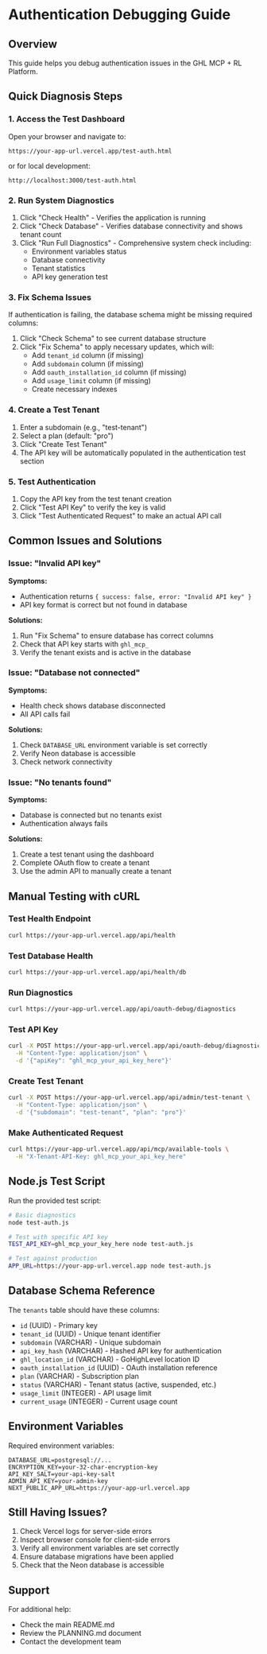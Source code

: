# Authentication Debugging Guide

## Overview
This guide helps you debug authentication issues in the GHL MCP + RL Platform.

## Quick Diagnosis Steps

### 1. Access the Test Dashboard
Open your browser and navigate to:
```
https://your-app-url.vercel.app/test-auth.html
```
or for local development:
```
http://localhost:3000/test-auth.html
```

### 2. Run System Diagnostics
1. Click "Check Health" - Verifies the application is running
2. Click "Check Database" - Verifies database connectivity and shows tenant count
3. Click "Run Full Diagnostics" - Comprehensive system check including:
   - Environment variables status
   - Database connectivity
   - Tenant statistics
   - API key generation test

### 3. Fix Schema Issues
If authentication is failing, the database schema might be missing required columns:

1. Click "Check Schema" to see current database structure
2. Click "Fix Schema" to apply necessary updates, which will:
   - Add `tenant_id` column (if missing)
   - Add `subdomain` column (if missing)
   - Add `oauth_installation_id` column (if missing)
   - Add `usage_limit` column (if missing)
   - Create necessary indexes

### 4. Create a Test Tenant
1. Enter a subdomain (e.g., "test-tenant")
2. Select a plan (default: "pro")
3. Click "Create Test Tenant"
4. The API key will be automatically populated in the authentication test section

### 5. Test Authentication
1. Copy the API key from the test tenant creation
2. Click "Test API Key" to verify the key is valid
3. Click "Test Authenticated Request" to make an actual API call

## Common Issues and Solutions

### Issue: "Invalid API key"
**Symptoms:**
- Authentication returns `{ success: false, error: "Invalid API key" }`
- API key format is correct but not found in database

**Solutions:**
1. Run "Fix Schema" to ensure database has correct columns
2. Check that API key starts with `ghl_mcp_`
3. Verify the tenant exists and is active in the database

### Issue: "Database not connected"
**Symptoms:**
- Health check shows database disconnected
- All API calls fail

**Solutions:**
1. Check `DATABASE_URL` environment variable is set correctly
2. Verify Neon database is accessible
3. Check network connectivity

### Issue: "No tenants found"
**Symptoms:**
- Database is connected but no tenants exist
- Authentication always fails

**Solutions:**
1. Create a test tenant using the dashboard
2. Complete OAuth flow to create a tenant
3. Use the admin API to manually create a tenant

## Manual Testing with cURL

### Test Health Endpoint
```bash
curl https://your-app-url.vercel.app/api/health
```

### Test Database Health
```bash
curl https://your-app-url.vercel.app/api/health/db
```

### Run Diagnostics
```bash
curl https://your-app-url.vercel.app/api/oauth-debug/diagnostics
```

### Test API Key
```bash
curl -X POST https://your-app-url.vercel.app/api/oauth-debug/diagnostics \
  -H "Content-Type: application/json" \
  -d '{"apiKey": "ghl_mcp_your_api_key_here"}'
```

### Create Test Tenant
```bash
curl -X POST https://your-app-url.vercel.app/api/admin/test-tenant \
  -H "Content-Type: application/json" \
  -d '{"subdomain": "test-tenant", "plan": "pro"}'
```

### Make Authenticated Request
```bash
curl https://your-app-url.vercel.app/api/mcp/available-tools \
  -H "X-Tenant-API-Key: ghl_mcp_your_api_key_here"
```

## Node.js Test Script

Run the provided test script:
```bash
# Basic diagnostics
node test-auth.js

# Test with specific API key
TEST_API_KEY=ghl_mcp_your_key_here node test-auth.js

# Test against production
APP_URL=https://your-app-url.vercel.app node test-auth.js
```

## Database Schema Reference

The `tenants` table should have these columns:
- `id` (UUID) - Primary key
- `tenant_id` (UUID) - Unique tenant identifier
- `subdomain` (VARCHAR) - Unique subdomain
- `api_key_hash` (VARCHAR) - Hashed API key for authentication
- `ghl_location_id` (VARCHAR) - GoHighLevel location ID
- `oauth_installation_id` (UUID) - OAuth installation reference
- `plan` (VARCHAR) - Subscription plan
- `status` (VARCHAR) - Tenant status (active, suspended, etc.)
- `usage_limit` (INTEGER) - API usage limit
- `current_usage` (INTEGER) - Current usage count

## Environment Variables

Required environment variables:
```env
DATABASE_URL=postgresql://...
ENCRYPTION_KEY=your-32-char-encryption-key
API_KEY_SALT=your-api-key-salt
ADMIN_API_KEY=your-admin-key
NEXT_PUBLIC_APP_URL=https://your-app-url.vercel.app
```

## Still Having Issues?

1. Check Vercel logs for server-side errors
2. Inspect browser console for client-side errors
3. Verify all environment variables are set correctly
4. Ensure database migrations have been applied
5. Check that the Neon database is accessible

## Support

For additional help:
- Check the main README.md
- Review the PLANNING.md document
- Contact the development team